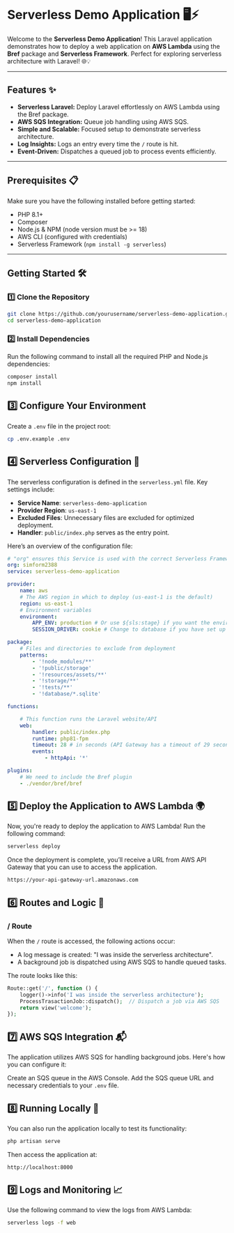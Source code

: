# Serverless Demo Application 🖥️⚡  

Welcome to the **Serverless Demo Application**! This Laravel application demonstrates how to deploy a web application on **AWS Lambda** using the **Bref** package and **Serverless Framework**. Perfect for exploring serverless architecture with Laravel! 🌐💡  

---

## Features ✨  

- **Serverless Laravel:** Deploy Laravel effortlessly on AWS Lambda using the Bref package.  
- **AWS SQS Integration:** Queue job handling using AWS SQS.  
- **Simple and Scalable:** Focused setup to demonstrate serverless architecture.  
- **Log Insights:** Logs an entry every time the `/` route is hit.  
- **Event-Driven:** Dispatches a queued job to process events efficiently.  

---

## Prerequisites 📋  

Make sure you have the following installed before getting started:  

- PHP 8.1+  
- Composer  
- Node.js & NPM (node version must be >= 18)
- AWS CLI (configured with credentials)  
- Serverless Framework (`npm install -g serverless`)  

---

## Getting Started 🛠️  

### 1️⃣ Clone the Repository  

```bash
git clone https://github.com/yourusername/serverless-demo-application.git
cd serverless-demo-application
```
### 2️⃣ Install Dependencies

Run the following command to install all the required PHP and Node.js dependencies:

```bash
composer install
npm install
```

## 3️⃣ Configure Your Environment

Create a `.env` file in the project root:

```bash
cp .env.example .env
```

## 4️⃣ Serverless Configuration 📝

The serverless configuration is defined in the `serverless.yml` file. Key settings include:

- **Service Name**: `serverless-demo-application`
- **Provider Region**: `us-east-1`
- **Excluded Files**: Unnecessary files are excluded for optimized deployment.
- **Handler**: `public/index.php` serves as the entry point.

Here’s an overview of the configuration file:

```yaml
# "org" ensures this Service is used with the correct Serverless Framework Access Key.
org: simform2388
service: serverless-demo-application

provider:
    name: aws
    # The AWS region in which to deploy (us-east-1 is the default)
    region: us-east-1
    # Environment variables
    environment:
        APP_ENV: production # Or use ${sls:stage} if you want the environment to match the stage
        SESSION_DRIVER: cookie # Change to database if you have set up a database

package:
    # Files and directories to exclude from deployment
    patterns:
        - '!node_modules/**'
        - '!public/storage'
        - '!resources/assets/**'
        - '!storage/**'
        - '!tests/**'
        - '!database/*.sqlite'

functions:

    # This function runs the Laravel website/API
    web:
        handler: public/index.php
        runtime: php81-fpm
        timeout: 28 # in seconds (API Gateway has a timeout of 29 seconds)
        events:
            - httpApi: '*'

plugins:
    # We need to include the Bref plugin
    - ./vendor/bref/bref
```

## 5️⃣ Deploy the Application to AWS Lambda 🌍

Now, you're ready to deploy the application to AWS Lambda! Run the following command:

```bash
serverless deploy
```

Once the deployment is complete, you’ll receive a URL from AWS API Gateway that you can use to access the application.

```bash
https://your-api-gateway-url.amazonaws.com
```

## 6️⃣ Routes and Logic 🚦

### / Route

When the `/` route is accessed, the following actions occur:

- A log message is created: "I was inside the serverless architecture".
- A background job is dispatched using AWS SQS to handle queued tasks.

The route looks like this:

```php
Route::get('/', function () {
    logger()->info('I was inside the serverless architecture');
    ProcessTrasactionJob::dispatch();  // Dispatch a job via AWS SQS
    return view('welcome');
});
```

## 7️⃣ AWS SQS Integration 📬
The application utilizes AWS SQS for handling background jobs. Here's how you can configure it:

Create an SQS queue in the AWS Console.
Add the SQS queue URL and necessary credentials to your `.env` file.

## 8️⃣ Running Locally 🚀

You can also run the application locally to test its functionality:

```bash
php artisan serve
```
Then access the application at:
```bash
http://localhost:8000
```

## 9️⃣ Logs and Monitoring 📈

Use the following command to view the logs from AWS Lambda:

```bash
serverless logs -f web
```